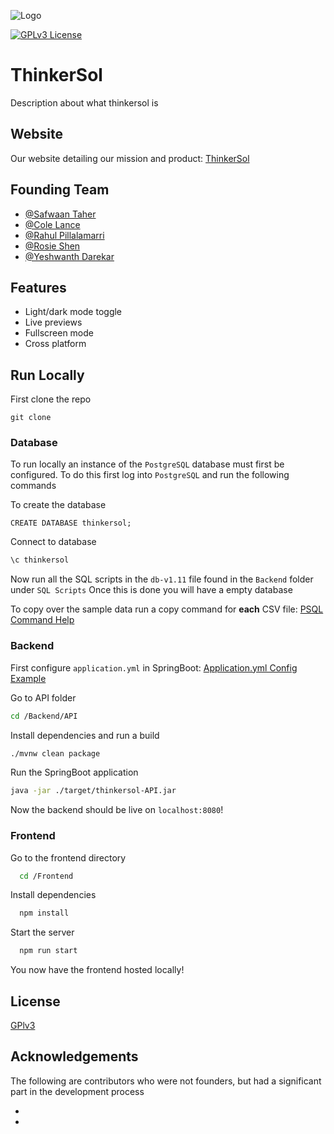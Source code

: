 
![Logo](logo.png)

[![GPLv3 License](https://img.shields.io/badge/License-GPL%20v3-yellow.svg)](https://opensource.org/licenses/)


# ThinkerSol

Description about what thinkersol is
## Website 

Our website detailing our mission and product: [ThinkerSol](https://www.thinkersol.com)
## Founding Team

- [@Safwaan Taher](https://www.github.com/safwaant)
- [@Cole Lance](https://github.com/cole-lance)
- [@Rahul Pillalamarri](https://www.github.com/rahulpil)
- [@Rosie Shen](https://github.com/sheros21)
- [@Yeshwanth Darekar](https://github.com/Tbox7)

## Features

- Light/dark mode toggle
- Live previews
- Fullscreen mode
- Cross platform


## Run Locally

First clone the repo

```
git clone 
```

### Database

To run locally an instance of the `PostgreSQL` database must first be configured. 
To do this first log into `PostgreSQL` and run the following commands 

To create the database

```postgres
CREATE DATABASE thinkersol;
```
Connect to database

```bash
\c thinkersol
```

Now run all the SQL scripts in the `db-v1.11` file found in the `Backend` folder under `SQL Scripts`
Once this is done you will have a empty database 

To copy over the sample data run a copy command for **each** CSV file:
[PSQL Command Help](https://learnsql.com/blog/how-to-import-csv-to-postgresql/)


### Backend
First configure `application.yml` in SpringBoot: [Application.yml Config Example](https://www.geeksforgeeks.org/spring-boot-application-yml-application-yaml-file/)

Go to API folder

```bash
cd /Backend/API
```
Install dependencies and run a build

```bash
./mvnw clean package
```

Run the SpringBoot application
```bash
java -jar ./target/thinkersol-API.jar
```

Now the backend should be live on `localhost:8080`!

### Frontend

Go to the frontend directory

```bash
  cd /Frontend
```

Install dependencies

```bash
  npm install
```

Start the server

```bash
  npm run start
```

You now have the frontend hosted locally!

## License

[GPlv3](https://choosealicense.com/licenses/gpl-3.0/)

## Acknowledgements 

The following are contributors who were not founders, but had a significant part in the development process

 - 
 - 


